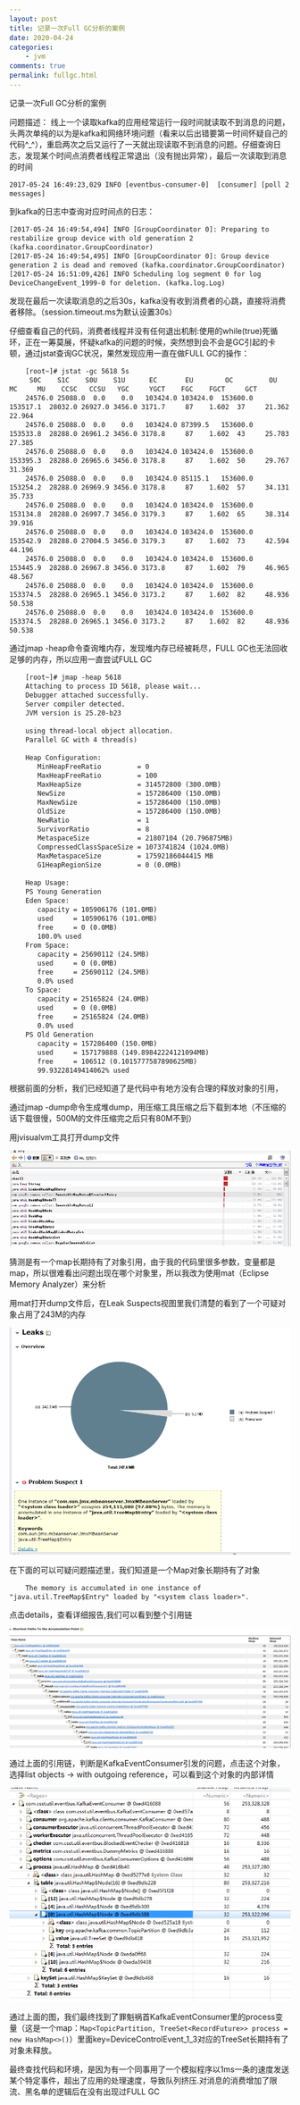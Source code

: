 ```yaml
---
layout: post
title: 记录一次Full GC分析的案例
date: 2020-04-24
categories:
    - jvm
comments: true
permalink: fullgc.html
---
```


记录一次Full GC分析的案例

问题描述：
线上一个读取kafka的应用经常运行一段时间就读取不到消息的问题，头两次单纯的以为是kafka和网络环境问题（看来以后出错要第一时间怀疑自己的代码^_^），重启两次之后又运行了一天就出现读取不到消息的问题。仔细查询日志，发现某个时间点消费者线程正常退出（没有抛出异常），最后一次读取到消息的时间

```
2017-05-24 16:49:23,029 INFO [eventbus-consumer-0]  [consumer] [poll 2 messages]
```

到kafka的日志中查询对应时间点的日志：

```
[2017-05-24 16:49:54,494] INFO [GroupCoordinator 0]: Preparing to restabilize group device with old generation 2 (kafka.coordinator.GroupCoordinator)
[2017-05-24 16:49:54,495] INFO [GroupCoordinator 0]: Group device generation 2 is dead and removed (kafka.coordinator.GroupCoordinator)
[2017-05-24 16:51:09,426] INFO Scheduling log segment 0 for log DeviceChangeEvent_1999-0 for deletion. (kafka.log.Log)
```
发现在最后一次读取消息的之后30s，kafka没有收到消费者的心跳，直接将消费者移除。（session.timeout.ms为默认设置30s）

仔细查看自己的代码，消费者线程并没有任何退出机制:使用的while(true)死循环，正在一筹莫展，怀疑kafka的问题的时候，突然想到会不会是GC引起的卡顿，通过jstat查询GC状况，果然发现应用一直在做FULL GC的操作：

```
	[root~]# jstat -gc 5618 5s
	 S0C    S1C    S0U    S1U      EC       EU        OC         OU       MC     MU    CCSC   CCSU   YGC     YGCT    FGC    FGCT     GCT   
	24576.0 25088.0  0.0    0.0   103424.0 103424.0  153600.0   153517.1  28032.0 26927.0 3456.0 3171.7     87    1.602  37     21.362   22.964
	24576.0 25088.0  0.0    0.0   103424.0 87399.5   153600.0   153533.8  28288.0 26961.2 3456.0 3178.8     87    1.602  43     25.783   27.385
	24576.0 25088.0  0.0    0.0   103424.0 103424.0  153600.0   153395.3  28288.0 26965.6 3456.0 3178.8     87    1.602  50     29.767   31.369
	24576.0 25088.0  0.0    0.0   103424.0 85115.1   153600.0   153254.2  28288.0 26969.9 3456.0 3178.8     87    1.602  57     34.131   35.733
	24576.0 25088.0  0.0    0.0   103424.0 103424.0  153600.0   153134.8  28288.0 26997.7 3456.0 3179.3     87    1.602  65     38.314   39.916
	24576.0 25088.0  0.0    0.0   103424.0 103424.0  153600.0   153542.9  28288.0 27004.5 3456.0 3179.3     87    1.602  73     42.594   44.196
	24576.0 25088.0  0.0    0.0   103424.0 103424.0  153600.0   153445.9  28288.0 26967.8 3456.0 3173.8     87    1.602  79     46.965   48.567
	24576.0 25088.0  0.0    0.0   103424.0 103424.0  153600.0   153374.5  28288.0 26965.1 3456.0 3173.2     87    1.602  82     48.936   50.538
	24576.0 25088.0  0.0    0.0   103424.0 103424.0  153600.0   153374.5  28288.0 26965.1 3456.0 3173.2     87    1.602  82     48.936   50.538
```

通过jmap -heap命令查询堆内存，发现堆内存已经被耗尽，FULL GC也无法回收足够的内存，所以应用一直尝试FULL GC

```
	[root~]# jmap -heap 5618
	Attaching to process ID 5618, please wait...
	Debugger attached successfully.
	Server compiler detected.
	JVM version is 25.20-b23
	
	using thread-local object allocation.
	Parallel GC with 4 thread(s)
	
	Heap Configuration:
	   MinHeapFreeRatio         = 0
	   MaxHeapFreeRatio         = 100
	   MaxHeapSize              = 314572800 (300.0MB)
	   NewSize                  = 157286400 (150.0MB)
	   MaxNewSize               = 157286400 (150.0MB)
	   OldSize                  = 157286400 (150.0MB)
	   NewRatio                 = 1
	   SurvivorRatio            = 8
	   MetaspaceSize            = 21807104 (20.796875MB)
	   CompressedClassSpaceSize = 1073741824 (1024.0MB)
	   MaxMetaspaceSize         = 17592186044415 MB
	   G1HeapRegionSize         = 0 (0.0MB)
	
	Heap Usage:
	PS Young Generation
	Eden Space:
	   capacity = 105906176 (101.0MB)
	   used     = 105906176 (101.0MB)
	   free     = 0 (0.0MB)
	   100.0% used
	From Space:
	   capacity = 25690112 (24.5MB)
	   used     = 0 (0.0MB)
	   free     = 25690112 (24.5MB)
	   0.0% used
	To Space:
	   capacity = 25165824 (24.0MB)
	   used     = 0 (0.0MB)
	   free     = 25165824 (24.0MB)
	   0.0% used
	PS Old Generation
	   capacity = 157286400 (150.0MB)
	   used     = 157179888 (149.89842224121094MB)
	   free     = 106512 (0.1015777587890625MB)
	   99.93228149414062% used
```

根据前面的分析，我们已经知道了是代码中有地方没有合理的释放对象的引用，

通过jmap -dump命令生成堆dump，用压缩工具压缩之后下载到本地（不压缩的话下载很慢，500M的文件压缩完之后只有80M不到）

用jvisualvm工具打开dump文件

![](/assets/images/posts/fullgc/full_gc1.png)

猜测是有一个map长期持有了对象引用，由于我的代码里很多参数，变量都是map，所以很难看出问题出现在哪个对象里，所以我改为使用mat（Eclipse Memory Analyzer）来分析

用mat打开dump文件后，在Leak Suspects视图里我们清楚的看到了一个可疑对象占用了243M的内存

![](/assets/images/posts/fullgc/full_gc2.png)

在下面的可以可疑问题描述里，我们知道是一个Map对象长期持有了对象

```
	The memory is accumulated in one instance of "java.util.TreeMap$Entry" loaded by "<system class loader>".
```

点击details，查看详细报告,我们可以看到整个引用链

![](/assets/images/posts/fullgc/full_gc3.png)

通过上面的引用链，判断是KafkaEventConsumer引发的问题，点击这个对象，选择list objects -> with outgoing reference，可以看到这个对象的内部详情

![](/assets/images/posts/fullgc/full_gc4.png)

通过上面的图，我们最终找到了罪魁祸首KafkaEventConsumer里的process变量（这是一个map：`Map<TopicPartition, TreeSet<RecordFuture>> process = new HashMap<>()`）里面key=DeviceControlEvent_1_3对应的TreeSet长期持有了对象未释放。


最终查找代码和环境，是因为有一个同事用了一个模拟程序以1ms一条的速度发送某个特定事件，超出了应用的处理速度，导致队列挤压.对消息的消费增加了限流、黑名单的逻辑后在没有出现过FULL GC